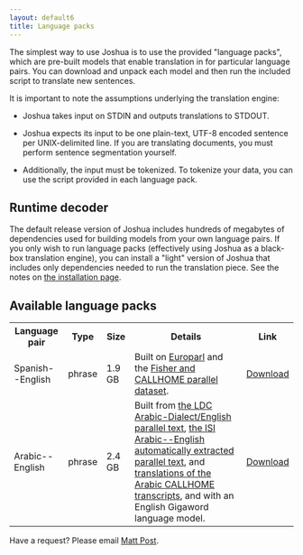 ```yaml
---
layout: default6
title: Language packs
---
```


The simplest way to use Joshua is to use the provided "language packs", which are pre-built models
that enable translation in for particular language pairs. You can download and unpack each model and
then run the included script to translate new sentences.

It is important to note the assumptions underlying the translation engine:

- Joshua takes input on STDIN and outputs translations to STDOUT.

- Joshua expects its input to be one plain-text, UTF-8 encoded sentence per UNIX-delimited line. If
  you are translating documents, you must perform sentence segmentation yourself.
  
- Additionally, the input must be tokenized. To tokenize your data, you can use the script provided
  in each language pack.

## Runtime decoder

The default release version of Joshua includes hundreds of megabytes of dependencies used
for building models from your own language pairs. If you only wish to run language packs
(effectively using Joshua as a black-box translation engine), you can install a "light" version
of Joshua that includes only dependencies needed to run the translation piece. See the notes
on [the installation page](../6.0/install.html).

## Available language packs

<table class="table table-condensed">
  <tr>
    <th>Language pair</th>
    <th>Type</th>
    <th>Size</th>
    <th>Details</th>
    <th>Link</th>
  </tr>
  <tr>
    <td>Spanish--English</td>
    <td>phrase</td>
    <td>1.9 GB</td>
    <td>Built on <a href="http://www.statmt.org/europarl/">Europarl</a> and the <a href="https://catalog.ldc.upenn.edu/LDC2014T23">Fisher and CALLHOME parallel dataset</a>.</td>
    <td><a href="es-en-phrase/">Download</a></td>
  </tr>
  <tr>
    <td>Arabic--English</td>
    <td>phrase</td>
    <td>2.4 GB</td>
    <td>Built from
  <a href="https://catalog.ldc.upenn.edu/LDC2012T09">the LDC Arabic-Dialect/English parallel text</a>,
  <a href="https://catalog.ldc.upenn.edu/LDC2007T08">the ISI Arabic--English automatically extracted parallel text</a>, 
  and <a href="https://catalog.ldc.upenn.edu/LDC97T19">translations of the Arabic CALLHOME transcripts</a>, and with an English Gigaword language model.
    </td>
    <td><a href="ar-en-phrase/">Download</a></td>
  </tr>
</table>

Have a request? Please email [Matt Post](http://cs.jhu.edu/~post/).
